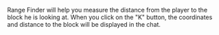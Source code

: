 Range Finder will help you measure the distance from the player to the block he is looking at. When you click on the "K" button, the coordinates and distance to the block will be displayed in the chat.
